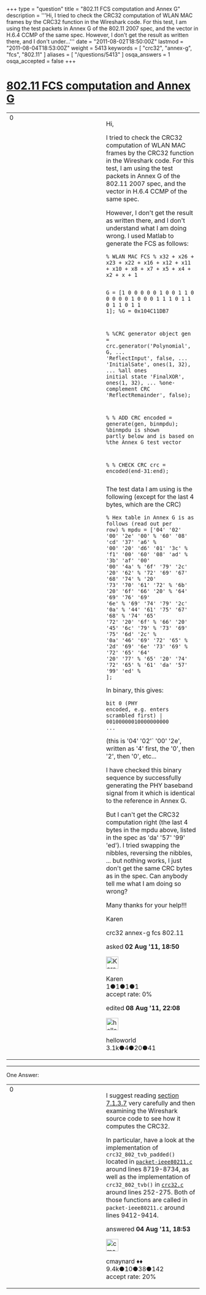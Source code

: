 +++
type = "question"
title = "802.11 FCS computation and Annex G"
description = '''Hi, I tried to check the CRC32 computation of WLAN MAC frames by the CRC32 function in the Wireshark code. For this test, I am using the test packets in Annex G of the 802.11 2007 spec, and the vector in H.6.4 CCMP of the same spec. However, I don&#x27;t get the result as written there, and I don&#x27;t under...'''
date = "2011-08-02T18:50:00Z"
lastmod = "2011-08-04T18:53:00Z"
weight = 5413
keywords = [ "crc32", "annex-g", "fcs", "802.11" ]
aliases = [ "/questions/5413" ]
osqa_answers = 1
osqa_accepted = false
+++

<div class="headNormal">

# [802.11 FCS computation and Annex G](/questions/5413/80211-fcs-computation-and-annex-g)

</div>

<div id="main-body">

<div id="askform">

<table id="question-table" style="width:100%;"><colgroup><col style="width: 50%" /><col style="width: 50%" /></colgroup><tbody><tr class="odd"><td style="width: 30px; vertical-align: top"><div class="vote-buttons"><span id="post-5413-upvote" class="ajax-command post-vote up" rel="nofollow" title="I like this post (click again to cancel)"> </span><div id="post-5413-score" class="post-score" title="current number of votes">0</div><span id="post-5413-downvote" class="ajax-command post-vote down" rel="nofollow" title="I dont like this post (click again to cancel)"> </span> <span id="favorite-mark" class="ajax-command favorite-mark" rel="nofollow" title="mark/unmark this question as favorite (click again to cancel)"> </span><div id="favorite-count" class="favorite-count"></div></div></td><td><div id="item-right"><div class="question-body"><p>Hi,</p><p>I tried to check the CRC32 computation of WLAN MAC frames by the CRC32 function in the Wireshark code. For this test, I am using the test packets in Annex G of the 802.11 2007 spec, and the vector in H.6.4 CCMP of the same spec.</p><p>However, I don't get the result as written there, and I don't understand what I am doing wrong. I used Matlab to generate the FCS as follows:</p><pre><code>% WLAN MAC FCS % x32 + x26 + x23 + x22 + x16 + x12 + x11 + x10 + x8 + x7 + x5 + x4 + x2 + x + 1

G = [1 0 0 0 0 0 1 0 0 1 1 0 0 0 0 0 1 0 0 0 1 1 1 0 1 1 0 1 1 0 1 1 1]; %G = 0x104C11DB7

%
%CRC generator object
gen = crc.generator(&#39;Polynomial&#39;, G, ... 
&#39;ReflectInput&#39;, false, ... 
&#39;InitialSate&#39;, ones(1, 32), ... %all ones initial state 
&#39;FinalXOR&#39;, ones(1, 32), ... %one-complement CRC 
&#39;ReflectRemainder&#39;, false);

%
% ADD CRC 
encoded = generate(gen, binmpdu); %binmpdu is shown partly below and is based on
                                  %the Annex G test vector

%
% CHECK CRC
crc = encoded(end-31:end);</code></pre><p>The test data I am using is the following (except for the last 4 bytes, which are the CRC)</p><pre><code>% Hex table in Annex G is as follows (read out per row) 
% mpdu = [&#39;04&#39; &#39;02&#39; &#39;00&#39; &#39;2e&#39; &#39;00&#39; 
% &#39;60&#39; &#39;08&#39; &#39;cd&#39; &#39;37&#39; &#39;a6&#39; 
% &#39;00&#39; &#39;20&#39; &#39;d6&#39; &#39;01&#39; &#39;3c&#39; 
% &#39;f1&#39; &#39;00&#39; &#39;60&#39; &#39;08&#39; &#39;ad&#39; 
% &#39;3b&#39; &#39;af&#39; &#39;00&#39; &#39;00&#39; &#39;4a&#39; 
% &#39;6f&#39; &#39;79&#39; &#39;2c&#39; &#39;20&#39; &#39;62&#39; 
% &#39;72&#39; &#39;69&#39; &#39;67&#39; &#39;68&#39; &#39;74&#39; 
% &#39;20&#39; &#39;73&#39; &#39;70&#39; &#39;61&#39; &#39;72&#39;
% &#39;6b&#39; &#39;20&#39; &#39;6f&#39; &#39;66&#39; &#39;20&#39; 
% &#39;64&#39; &#39;69&#39; &#39;76&#39; &#39;69&#39; &#39;6e&#39; 
% &#39;69&#39; &#39;74&#39; &#39;79&#39; &#39;2c&#39; &#39;0a&#39; 
% &#39;44&#39; &#39;61&#39; &#39;75&#39; &#39;67&#39; &#39;68&#39;
% &#39;74&#39; &#39;65&#39; &#39;72&#39; &#39;20&#39; &#39;6f&#39;
% &#39;66&#39; &#39;20&#39; &#39;45&#39; &#39;6c&#39; &#39;79&#39;
% &#39;73&#39; &#39;69&#39; &#39;75&#39; &#39;6d&#39; &#39;2c&#39;
% &#39;0a&#39; &#39;46&#39; &#39;69&#39; &#39;72&#39; &#39;65&#39;
% &#39;2d&#39; &#39;69&#39; &#39;6e&#39; &#39;73&#39; &#39;69&#39;
% &#39;72&#39; &#39;65&#39; &#39;64&#39; &#39;20&#39; &#39;77&#39;
% &#39;65&#39; &#39;20&#39; &#39;74&#39; &#39;72&#39; &#39;65&#39;
% &#39;61&#39; &#39;da&#39; &#39;57&#39; &#39;99&#39; &#39;ed&#39;
% ];</code></pre><p>In binary, this gives:</p><pre><code>bit 0 (PHY encoded, e.g. enters scrambled first) | 00100000010000000000 ...</code></pre><p>(this is '04' '02'` '00' '2e', written as '4' first, the '0', then '2', then '0', etc...</p><p>I have checked this binary sequence by successfully generating the PHY baseband signal from it which is identical to the reference in Annex G.</p><p>But I can't get the CRC32 computation right (the last 4 bytes in the mpdu above, listed in the spec as 'da' '57' '99' 'ed'). I tried swapping the nibbles, reversing the nibbles, ... but nothing works, I just don't get the same CRC bytes as in the spec. Can anybody tell me what I am doing so wrong?</p><p>Many thanks for your help!!!</p><p>Karen</p></div><div id="question-tags" class="tags-container tags"><span class="post-tag tag-link-crc32" rel="tag" title="see questions tagged &#39;crc32&#39;">crc32</span> <span class="post-tag tag-link-annex-g" rel="tag" title="see questions tagged &#39;annex-g&#39;">annex-g</span> <span class="post-tag tag-link-fcs" rel="tag" title="see questions tagged &#39;fcs&#39;">fcs</span> <span class="post-tag tag-link-802.11" rel="tag" title="see questions tagged &#39;802.11&#39;">802.11</span></div><div id="question-controls" class="post-controls"></div><div class="post-update-info-container"><div class="post-update-info post-update-info-user"><p>asked <strong>02 Aug '11, 18:50</strong></p><img src="https://secure.gravatar.com/avatar/3d73367ea6311fa5a1e7b781f2ad3fb2?s=32&amp;d=identicon&amp;r=g" class="gravatar" width="32" height="32" alt="Karen&#39;s gravatar image" /><p><span>Karen</span><br />
<span class="score" title="1 reputation points">1</span><span title="1 badges"><span class="badge1">●</span><span class="badgecount">1</span></span><span title="1 badges"><span class="silver">●</span><span class="badgecount">1</span></span><span title="1 badges"><span class="bronze">●</span><span class="badgecount">1</span></span><br />
<span class="accept_rate" title="Rate of the user&#39;s accepted answers">accept rate:</span> <span title="Karen has no accepted answers">0%</span></p></div><div class="post-update-info post-update-info-edited"><p><span> edited <strong>08 Aug '11, 22:08</strong> </span></p><img src="https://secure.gravatar.com/avatar/362ba1008ad9a075d1556d33e97dfed6?s=32&amp;d=identicon&amp;r=g" class="gravatar" width="32" height="32" alt="helloworld&#39;s gravatar image" /><p><span>helloworld</span><br />
<span class="score" title="3149 reputation points"><span>3.1k</span></span><span title="4 badges"><span class="badge1">●</span><span class="badgecount">4</span></span><span title="20 badges"><span class="silver">●</span><span class="badgecount">20</span></span><span title="41 badges"><span class="bronze">●</span><span class="badgecount">41</span></span></p></div></div><div id="comments-container-5413" class="comments-container"></div><div id="comment-tools-5413" class="comment-tools"></div><div class="clear"></div><div id="comment-5413-form-container" class="comment-form-container"></div><div class="clear"></div></div></td></tr></tbody></table>

------------------------------------------------------------------------

<div class="tabBar">

<span id="sort-top"></span>

<div class="headQuestions">

One Answer:

</div>

</div>

<span id="5512"></span>

<div id="answer-container-5512" class="answer">

<table style="width:100%;"><colgroup><col style="width: 50%" /><col style="width: 50%" /></colgroup><tbody><tr class="odd"><td style="width: 30px; vertical-align: top"><div class="vote-buttons"><span id="post-5512-upvote" class="ajax-command post-vote up" rel="nofollow" title="I like this post (click again to cancel)"> </span><div id="post-5512-score" class="post-score" title="current number of votes">0</div><span id="post-5512-downvote" class="ajax-command post-vote down" rel="nofollow" title="I dont like this post (click again to cancel)"> </span></div></td><td><div class="item-right"><div class="answer-body"><p>I suggest reading <a href="http://standards.ieee.org/getieee802/download/802.11-2007.pdf">section 7.1.3.7</a> very carefully and then examining the Wireshark source code to see how it computes the CRC32.</p><p>In particular, have a look at the implementation of <code>crc32_802_tvb_padded()</code> located in <a href="http://anonsvn.wireshark.org/viewvc/trunk/epan/dissectors/packet-ieee80211.c?revision=38281&amp;view=markup"><code>packet-ieee80211.c</code></a> around lines 8719-8734, as well as the implementation of <code>crc32_802_tvb()</code> in <a href="http://anonsvn.wireshark.org/viewvc/trunk/epan/crc32.c?revision=35989&amp;view=markup"><code>crc32.c</code></a> around lines 252-275. Both of those functions are called in <code>packet-ieee80211.c</code> around lines 9412-9414.</p></div><div class="answer-controls post-controls"></div><div class="post-update-info-container"><div class="post-update-info post-update-info-user"><p>answered <strong>04 Aug '11, 18:53</strong></p><img src="https://secure.gravatar.com/avatar/55158e2322c4e365a5e0a4a0ac3fbcef?s=32&amp;d=identicon&amp;r=g" class="gravatar" width="32" height="32" alt="cmaynard&#39;s gravatar image" /><p><span>cmaynard ♦♦</span><br />
<span class="score" title="9361 reputation points"><span>9.4k</span></span><span title="10 badges"><span class="badge1">●</span><span class="badgecount">10</span></span><span title="38 badges"><span class="silver">●</span><span class="badgecount">38</span></span><span title="142 badges"><span class="bronze">●</span><span class="badgecount">142</span></span><br />
<span class="accept_rate" title="Rate of the user&#39;s accepted answers">accept rate:</span> <span title="cmaynard has 108 accepted answers">20%</span></p></div></div><div id="comments-container-5512" class="comments-container"></div><div id="comment-tools-5512" class="comment-tools"></div><div class="clear"></div><div id="comment-5512-form-container" class="comment-form-container"></div><div class="clear"></div></div></td></tr></tbody></table>

</div>

<div class="paginator-container-left">

</div>

</div>

</div>

